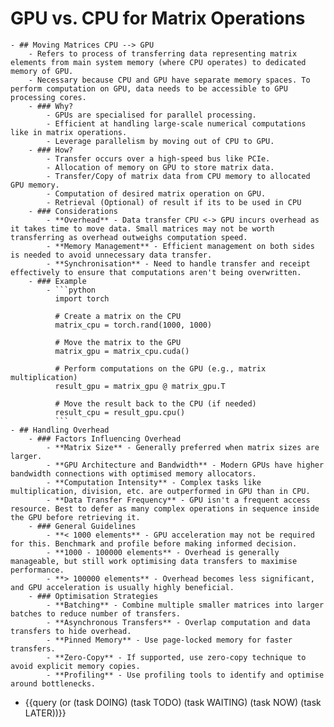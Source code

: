 # GPU vs. CPU for Matrix Operations
	- ## Moving Matrices CPU --> GPU
		- Refers to process of transferring data representing matrix elements from main system memory (where CPU operates) to dedicated memory of GPU.
		- Necessary because CPU and GPU have separate memory spaces. To perform computation on GPU, data needs to be accessible to GPU processing cores.
		- ### Why?
			- GPUs are specialised for parallel processing.
			- Efficient at handling large-scale numerical computations like in matrix operations.
			- Leverage parallelism by moving out of CPU to GPU.
		- ### How?
			- Transfer occurs over a high-speed bus like PCIe.
			- Allocation of memory on GPU to store matrix data.
			- Transfer/Copy of matrix data from CPU memory to allocated GPU memory.
			- Computation of desired matrix operation on GPU.
			- Retrieval (Optional) of result if its to be used in CPU
		- ### Considerations
			- **Overhead** - Data transfer CPU <-> GPU incurs overhead as it takes time to move data. Small matrices may not be worth transferring as overhead outweighs computation speed.
			- **Memory Management** - Efficient management on both sides is needed to avoid unnecessary data transfer.
			- **Synchronisation** - Need to handle transfer and receipt effectively to ensure that computations aren't being overwritten.
		- ### Example
			- ```python
			  import torch
			  
			  # Create a matrix on the CPU
			  matrix_cpu = torch.rand(1000, 1000)
			  
			  # Move the matrix to the GPU
			  matrix_gpu = matrix_cpu.cuda()
			  
			  # Perform computations on the GPU (e.g., matrix multiplication)
			  result_gpu = matrix_gpu @ matrix_gpu.T 
			  
			  # Move the result back to the CPU (if needed)
			  result_cpu = result_gpu.cpu()
			  ```
	- ## Handling Overhead
		- ### Factors Influencing Overhead
			- **Matrix Size** - Generally preferred when matrix sizes are larger.
			- **GPU Architecture and Bandwidth** - Modern GPUs have higher bandwidth connections with optimised memory allocators.
			- **Computation Intensity** - Complex tasks like multiplication, division, etc. are outperformed in GPU than in CPU.
			- **Data Transfer Frequency** - GPU isn't a frequent access resource. Best to defer as many complex operations in sequence inside the GPU before retrieving it.
		- ### General Guidelines
			- **< 1000 elements** - GPU acceleration may not be required for this. Benchmark and profile before making informed decision.
			- **1000 - 100000 elements** - Overhead is generally manageable, but still work optimising data transfers to maximise performance.
			- **> 100000 elements** - Overhead becomes less significant, and GPU acceleration is usually highly beneficial.
		- ### Optimisation Strategies
			- **Batching** - Combine multiple smaller matrices into larger batches to reduce number of transfers.
			- **Asynchronous Transfers** - Overlap computation and data transfers to hide overhead.
			- **Pinned Memory** - Use page-locked memory for faster transfers.
			- **Zero-Copy** - If supported, use zero-copy technique to avoid explicit memory copies.
			- **Profiling** - Use profiling tools to identify and optimise around bottlenecks.
- {{query (or (task DOING) (task TODO) (task WAITING) (task NOW) (task LATER))}}
